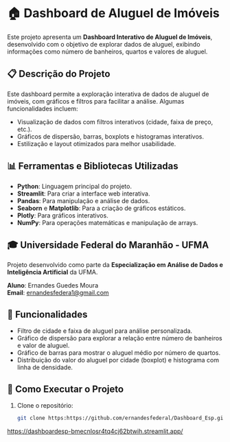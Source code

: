# 🏠 Dashboard de Aluguel de Imóveis

Este projeto apresenta um **Dashboard Interativo de Aluguel de Imóveis**, desenvolvido com o objetivo de explorar dados de aluguel, exibindo informações como número de banheiros, quartos e valores de aluguel.

## 📋 Descrição do Projeto

Este dashboard permite a exploração interativa de dados de aluguel de imóveis, com gráficos e filtros para facilitar a análise. Algumas funcionalidades incluem:
- Visualização de dados com filtros interativos (cidade, faixa de preço, etc.).
- Gráficos de dispersão, barras, boxplots e histogramas interativos.
- Estilização e layout otimizados para melhor usabilidade.

## 📊 Ferramentas e Bibliotecas Utilizadas

- **Python**: Linguagem principal do projeto.
- **Streamlit**: Para criar a interface web interativa.
- **Pandas**: Para manipulação e análise de dados.
- **Seaborn** e **Matplotlib**: Para a criação de gráficos estáticos.
- **Plotly**: Para gráficos interativos.
- **NumPy**: Para operações matemáticas e manipulação de arrays.

## 🎓 Universidade Federal do Maranhão - UFMA

Projeto desenvolvido como parte da **Especialização em Análise de Dados e Inteligência Artificial** da UFMA.

**Aluno**: Ernandes Guedes Moura  
**Email**: [ernandesfedera1@gmail.com](mailto:ernandesfedera1@gmail.com)

## 📝 Funcionalidades

- Filtro de cidade e faixa de aluguel para análise personalizada.
- Gráfico de dispersão para explorar a relação entre número de banheiros e valor de aluguel.
- Gráfico de barras para mostrar o aluguel médio por número de quartos.
- Distribuição do valor do aluguel por cidade (boxplot) e histograma com linha de densidade.

## 🚀 Como Executar o Projeto

1. Clone o repositório:
   ```bash
   git clone https:https://github.com/ernandesfederal/Dashboard_Esp.git
https://dashboardesp-bmecnlosr4tq4cj62btwih.streamlit.app/
